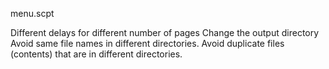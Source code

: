 

menu.scpt



Different delays for different number of pages
Change the output directory
Avoid same file names in different directories.
Avoid duplicate files (contents) that are in different directories.

